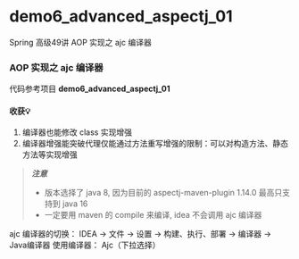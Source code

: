 # demo6_advanced_aspectj_01
Spring 高级49讲 AOP 实现之 ajc 编译器
###  AOP 实现之 ajc 编译器

代码参考项目 **demo6_advanced_aspectj_01**

#### 收获💡

1. 编译器也能修改 class 实现增强
2. 编译器增强能突破代理仅能通过方法重写增强的限制：可以对构造方法、静态方法等实现增强

> ***注意***
>
> * 版本选择了 java 8, 因为目前的 aspectj-maven-plugin 1.14.0 最高只支持到 java 16
> * 一定要用 maven 的 compile 来编译, idea 不会调用 ajc 编译器

ajc 编译器的切换： IDEA -> 文件 -> 设置 -> 构建、执行、部署 -> 编译器 -> Java编译器
    使用编译器： Ajc（下拉选择）
